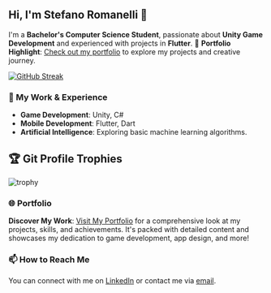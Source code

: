## Hi, I'm Stefano Romanelli 👋

I'm a **Bachelor's Computer Science Student**, passionate about **Unity Game Development** and experienced with projects in **Flutter**.
🔗 **Portfolio Highlight**: [Check out my portfolio](https://stefanoromanelli.it/) to explore my projects and creative journey.




[![GitHub Streak](https://streak-stats.demolab.com?user=RayCatcherS&theme=github-dark-blue)](https://git.io/streak-stats)
 <!-- settings https://streak-stats.demolab.com/demo/ -->

### 🚀 My Work & Experience

- **Game Development**: Unity, C#
- **Mobile Development**: Flutter, Dart
- **Artificial Intelligence**: Exploring basic machine learning algorithms.

## 🏆 Git Profile Trophies
![trophy](https://github-profile-trophy.vercel.app/?username=ryo-ma&theme=algolia)

### 🌐 Portfolio
**Discover My Work**: [Visit My Portfolio](https://stefanoromanelli.it/) for a comprehensive look at my projects, skills, and achievements. It's packed with detailed content and showcases my dedication to game development, app design, and more!

### 📫 How to Reach Me

You can connect with me on [LinkedIn](https://www.linkedin.com/in/stefano-romanelli-bb80a6108/) or contact me via [email](mailto:romanelli1996@gmail.com).

